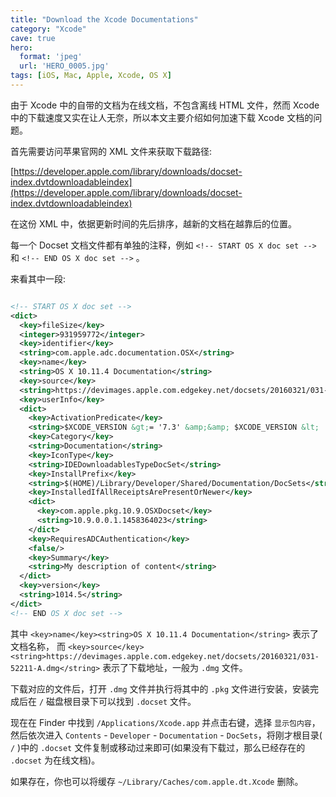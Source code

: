 ```yaml
---
title: "Download the Xcode Documentations"
category: "Xcode"
cave: true
hero:
  format: 'jpeg'
  url: 'HERO_0005.jpg'
tags: [iOS, Mac, Apple, Xcode, OS X]
---
```

由于 Xcode 中的自带的文档为在线文档，不包含离线 HTML 文件，然而 Xcode 中的下载速度又实在让人无奈，所以本文主要介绍如何加速下载 Xcode 文档的问题。

首先需要访问苹果官网的 XML 文件来获取下载路径:

[https://developer.apple.com/library/downloads/docset-index.dvtdownloadableindex](https://developer.apple.com/library/downloads/docset-index.dvtdownloadableindex)

在这份 XML 中，依据更新时间的先后排序，越新的文档在越靠后的位置。

每一个 Docset 文档文件都有单独的注释，例如 `<!-- START OS X doc set -->` 和 `<!-- END OS X doc set -->` 。

来看其中一段:

```xml

<!-- START OS X doc set -->
<dict>
  <key>fileSize</key>
  <integer>931959772</integer>
  <key>identifier</key>
  <string>com.apple.adc.documentation.OSX</string>
  <key>name</key>
  <string>OS X 10.11.4 Documentation</string>
  <key>source</key>
  <string>https://devimages.apple.com.edgekey.net/docsets/20160321/031-52211-A.dmg</string>
  <key>userInfo</key>
  <dict>
    <key>ActivationPredicate</key>
    <string>$XCODE_VERSION &gt;= '7.3' &amp;&amp; $XCODE_VERSION &lt; '8.0'</string>
    <key>Category</key>
    <string>Documentation</string>
    <key>IconType</key>
    <string>IDEDownloadablesTypeDocSet</string>
    <key>InstallPrefix</key>
    <string>$(HOME)/Library/Developer/Shared/Documentation/DocSets</string>
    <key>InstalledIfAllReceiptsArePresentOrNewer</key>
    <dict>
      <key>com.apple.pkg.10.9.OSXDocset</key>
      <string>10.9.0.0.1.1458364023</string>
    </dict>
    <key>RequiresADCAuthentication</key>
    <false/>
    <key>Summary</key>
    <string>My description of content</string>
  </dict>
  <key>version</key>
  <string>1014.5</string>
</dict>
<!-- END OS X doc set -->

```

其中 `<key>name</key><string>OS X 10.11.4 Documentation</string>` 表示了文档名称，
而 `<key>source</key><string>https://devimages.apple.com.edgekey.net/docsets/20160321/031-52211-A.dmg</string>` 表示了下载地址，一般为 `.dmg` 文件。

下载对应的文件后，打开 `.dmg` 文件并执行将其中的 `.pkg` 文件进行安装，安装完成后在 `/` 磁盘根目录下可以找到 `.docset` 文件。

现在在 Finder 中找到 `/Applications/Xcode.app` 并点击右键，选择 `显示包内容`，然后依次进入 `Contents` - `Developer` - `Documentation` - `DocSets`，将刚才根目录( `/` )中的 `.docset` 文件复制或移动过来即可(如果没有下载过，那么已经存在的 `.docset` 为在线文档)。

如果存在，你也可以将缓存 `~/Library/Caches/com.apple.dt.Xcode` 删除。




